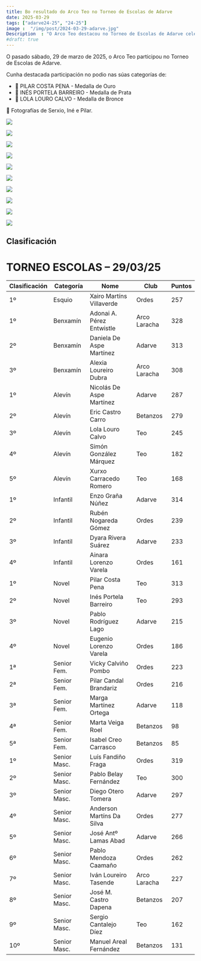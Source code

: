 ```yaml
---
title: Bo resultado do Arco Teo no Torneo de Escolas de Adarve
date: 2025-03-29
tags: ["adarve24-25", "24-25"]
image :  "/img/post/2024-03-29-adarve.jpg"
Description  : "O Arco Teo destacou no Torneo de Escolas de Adarve celebrado o 29 de marzo de 2025, con medallas para Pilar Costa Pena (ouro), Inés Portela Barreiro (prata) e Lola Louro Calvo (bronce)."
#draft: true 
---
```

O pasado sábado, 29 de marzo de 2025, o Arco Teo participou no Torneo de Escolas de Adarve.

Cunha destacada participación no podio nas súas categorías de:

- 🥇 PILAR COSTA PENA - Medalla de Ouro
- 🥈 INÉS PORTELA BARREIRO - Medalla de Prata
- 🥉 LOLA LOURO CALVO - Medalla de Bronce

📸 Fotografías de Serxio, Iné e Pilar.


![](../2025-03-29-escola-adarve/01.jpg)


![](../2025-03-29-escola-adarve/02.jpg)

![](../2025-03-29-escola-adarve/03.jpg)

![](../2025-03-29-escola-adarve/04.jpg)

![](../2025-03-29-escola-adarve/05.jpg)

![](../2025-03-29-escola-adarve/06.jpg)

![](../2025-03-29-escola-adarve06_.jpg)

![](../2025-03-29-escola-adarve07.jpg)

![](../2025-03-29-escola-adarve07_.jpg)

![](../2025-03-29-escola-adarve08.jpg)


##  Clasificación
# TORNEO ESCOLAS – 29/03/25

| Clasificación | Categoría      | Nome                             | Club             | Puntos |
|---------------|----------------|----------------------------------|------------------|--------|
| 1º            | Esquio         | Xairo Martíns Villaverde         | Ordes            | 257    |
| 1º            | Benxamín       | Adonai A. Pérez Entwistle        | Arco Laracha     | 328    |
| 2º            | Benxamín       | Daniela De Aspe Martínez         | Adarve           | 313    |
| 3º            | Benxamín       | Alexia Loureiro Dubra            | Arco Laracha     | 308    |
| 1º            | Alevín         | Nicolás De Aspe Martínez         | Adarve           | 287    |
| 2º            | Alevín         | Eric Castro Carro                | Betanzos         | 279    |
| 3º            | Alevín         | Lola Louro Calvo                 | Teo              | 245    |
| 4º            | Alevín         | Simón González Márquez           | Teo              | 182    |
| 5º            | Alevín         | Xurxo Carracedo Romero           | Teo              | 168    |
| 1º            | Infantil       | Enzo Graña Núñez                 | Adarve           | 314    |
| 2º            | Infantil       | Rubén Nogareda Gómez             | Ordes            | 239    |
| 3º            | Infantil       | Dyara Rivera Suárez              | Adarve           | 233    |
| 4º            | Infantil       | Ainara Lorenzo Varela            | Ordes            | 161    |
| 1º            | Novel          | Pilar Costa Pena                 | Teo              | 313    |
| 2º            | Novel          | Inés Portela Barreiro            | Teo              | 293    |
| 3º            | Novel          | Pablo Rodríguez Lago             | Adarve           | 215    |
| 4º            | Novel          | Eugenio Lorenzo Varela           | Ordes            | 186    |
| 1ª            | Senior Fem.    | Vicky Calviño Pombo              | Ordes            | 223    |
| 2ª            | Senior Fem.    | Pilar Candal Brandariz           | Ordes            | 216    |
| 3ª            | Senior Fem.    | Marga Martínez Ortega            | Adarve           | 118    |
| 4ª            | Senior Fem.    | Marta Veiga Roel                 | Betanzos         | 98     |
| 5ª            | Senior Fem.    | Isabel Creo Carrasco             | Betanzos         | 85     |
| 1º            | Senior Masc.   | Luís Fandiño Fraga               | Ordes            | 319    |
| 2º            | Senior Masc.   | Pablo Belay Fernández            | Teo              | 300    |
| 3º            | Senior Masc.   | Diego Otero Tomera               | Adarve           | 297    |
| 4º            | Senior Masc.   | Anderson Martíns Da Silva        | Ordes            | 277    |
| 5º            | Senior Masc.   | José Antº Lamas Abad             | Adarve           | 266    |
| 6º            | Senior Masc.   | Pablo Mendoza Caamaño            | Ordes            | 262    |
| 7º            | Senior Masc.   | Iván Loureiro Tasende            | Arco Laracha     | 227    |
| 8º            | Senior Masc.   | José M. Castro Dapena            | Betanzos         | 207    |
| 9º            | Senior Masc.   | Sergio Cantalejo Díez            | Teo              | 162    |
| 10º           | Senior Masc.   | Manuel Areal Fernández           | Betanzos         | 131    |


<!-- 
![](../2025-03-29-escola-adarve09.jpeg)

![](../2025-03-29-escola-adarve10.jpeg)

![](../2025-03-29-escola-adarve11.jpeg)

![](../2025-03-29-escola-adarve11_.jpeg)

![](../2025-03-29-escola-adarve12.jpeg)

![](../2025-03-29-escola-adarve13.jpeg)

![](../2025-03-29-escola-adarve14.jpeg)

![](../2025-03-29-escola-adarve15.jpeg)

![](../2025-03-29-escola-adarve16.jpeg)


![](../2025-03-29-escola-adarve17.jpeg)

![](../2025-03-29-escola-adarve18.jpeg)

![](../2025-03-29-escola-adarve19.jpeg)

![](../2025-03-29-escola-adarve20.jpeg)
-->
